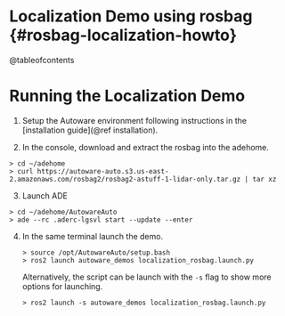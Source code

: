 Localization Demo using rosbag {#rosbag-localization-howto}
==============================

@tableofcontents

# Running the Localization Demo

1. Setup the Autoware environment following instructions in the [installation guide](@ref installation).

2. In the console, download and extract the rosbag into the adehome.
```{bash}
> cd ~/adehome
> curl https://autoware-auto.s3.us-east-2.amazonaws.com/rosbag2/rosbag2-astuff-1-lidar-only.tar.gz | tar xz
```

3. Launch ADE
```{bash}
> cd ~/adehome/AutowareAuto
> ade --rc .aderc-lgsvl start --update --enter
```

4. In the same terminal launch the demo.
   ```{bash}
   > source /opt/AutowareAuto/setup.bash
   > ros2 launch autoware_demos localization_rosbag.launch.py
   ```
   Alternatively, the script can be launch with the `-s` flag to show more options for launching.
   ```{bash}
   > ros2 launch -s autoware_demos localization_rosbag.launch.py
   ```

